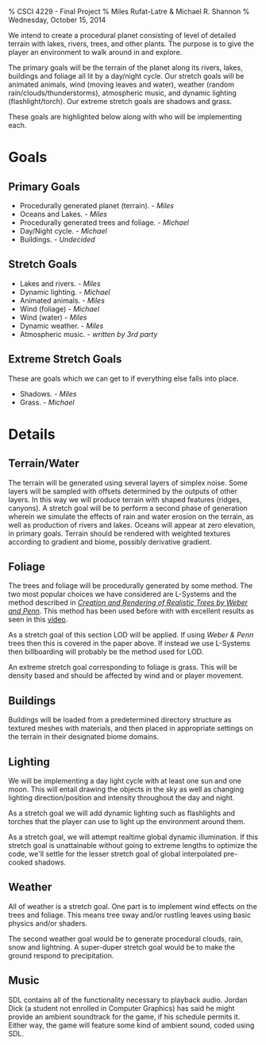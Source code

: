 % CSCI 4229 - Final Project
% Miles Rufat-Latre & Michael R. Shannon
% Wednesday, October 15, 2014


We intend to create a procedural planet consisting of level of detailed terrain
with lakes, rivers, trees, and other plants.  The purpose is to give the player
an environment to walk around in and explore.

The primary goals will be the terrain of the planet along its rivers, lakes,
buildings and foliage all lit by a day/night cycle.  Our stretch goals will be
animated animals, wind (moving leaves and water), weather (random
rain/clouds/thunderstorms), atmospheric music, and dynamic lighting
(flashlight/torch).  Our extreme stretch goals are shadows and grass.

These goals are highlighted below along with who will be implementing each.


Goals
=====

Primary Goals
-------------

+ Procedurally generated planet (terrain). - _Miles_
+ Oceans and Lakes. - _Miles_
+ Procedurally generated trees and foliage. - _Michael_
+ Day/Night cycle. - _Michael_
+ Buildings. - _Undecided_




Stretch Goals
-------------

+ Lakes and rivers. - _Miles_
+ Dynamic lighting. - _Michael_
+ Animated animals. - _Miles_
+ Wind (foliage) - _Michael_
+ Wind (water) - _Miles_
+ Dynamic weather. - _Miles_
+ Atmospheric music. - _written by 3rd party_




Extreme Stretch Goals
---------------------

These are goals which we can get to if everything else falls into place.

+ Shadows. - _Miles_
+ Grass. - _Michael_





Details
=======



Terrain/Water
-------------

The terrain will be generated using several layers of simplex noise. Some layers
will be sampled with offsets determined by the outputs of other layers. In this
way we will produce terrain with shaped features (ridges, canyons). A stretch
goal will be to perform a second phase of generation wherein we simulate the
effects of rain and water erosion on the terrain, as well as production of
rivers and lakes. Oceans will appear at zero elevation, in primary goals.
Terrain should be rendered with weighted textures according to gradient and
biome, possibly derivative gradient.



Foliage
-------

The trees and foliage will be procedurally generated by some method.  The two
most popular choices we have considered are L-Systems and the method described in 
_[Creation and Rendering of Realistic Trees by Weber and Penn](http://www.cs.duke.edu/courses/fall02/cps124/resources/p119-weber.pdf)_. 
This method has been used before with with excellent results as seen in this 
[video](http://www.youtube.com/watch?v=9N0N6hxqOUQ).

As a stretch goal of this section LOD will be applied.  If using _Weber & Penn_ trees
then this is covered in the paper above.  If instead we use L-Systems then
billboarding will probably be the method used for LOD.

An extreme stretch goal corresponding to foliage is grass.  This will be density
based and should be affected by wind and or player movement.



Buildings
---------

Buildings will be loaded from a predetermined directory structure as textured
meshes with materials, and then placed in appropriate settings on the terrain
in their designated biome domains.



Lighting
--------

We will be implementing a day light cycle with at least one sun and one moon.
This will entail drawing the objects in the sky as well as changing lighting
direction/position and intensity throughout the day and night.

As a stretch goal we will add dynamic lighting such as flashlights and torches
that the player can use to light up the environment around them.


As a stretch goal, we will attempt realtime global dynamic illumination. If this
stretch goal is unattainable without going to extreme lengths to optimize the
code, we'll settle for the lesser stretch goal of global interpolated pre-cooked
shadows.




Weather
-------

All of weather is a stretch goal.  One part is to implement wind effects on the
trees and foliage.  This means tree sway and/or rustling leaves using basic
physics and/or shaders.

The second weather goal would be to generate procedural clouds, rain, snow and
lightning. A super-duper stretch goal would be to make the ground respond to
precipitation.




Music
-----

SDL contains all of the functionality necessary to playback audio. Jordan Dick (a student not enrolled in Computer Graphics) has said he might provide an ambient soundtrack for the game, if his schedule permits it. Either way, the game will feature some kind of ambient sound, coded using SDL.


